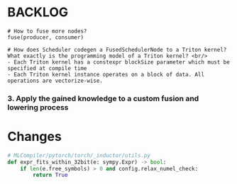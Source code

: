 # BACKLOG
```
# How to fuse more nodes?
fuse(producer, consumer)

# How does Scheduler codegen a FusedSchedulerNode to a Triton kernel?
What exactly is the programming model of a Triton kernel? <br/>
- Each Triton kernel has a constexpr blockSize parameter which must be specified at compile time
- Each Triton kernel instance operates on a block of data. All operations are vectorize-wise.
```

### 3. Apply the gained knowledge to a custom fusion and lowering process


# Changes
```Python
# MLCompiler/pytorch/torch/_inductor/utils.py
def expr_fits_within_32bit(e: sympy.Expr) -> bool:
    if len(e.free_symbols) > 0 and config.relax_numel_check:
        return True


```
